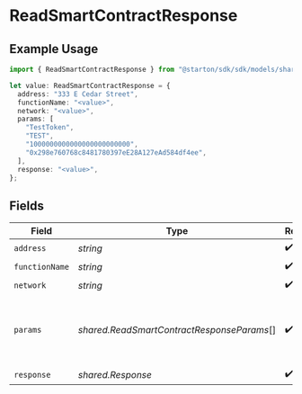 # ReadSmartContractResponse

## Example Usage

```typescript
import { ReadSmartContractResponse } from "@starton/sdk/sdk/models/shared";

let value: ReadSmartContractResponse = {
  address: "333 E Cedar Street",
  functionName: "<value>",
  network: "<value>",
  params: [
    "TestToken",
    "TEST",
    "1000000000000000000000000",
    "0x298e760768c8481780397eE28A127eAd584df4ee",
  ],
  response: "<value>",
};
```

## Fields

| Field                                                                                              | Type                                                                                               | Required                                                                                           | Description                                                                                        | Example                                                                                            |
| -------------------------------------------------------------------------------------------------- | -------------------------------------------------------------------------------------------------- | -------------------------------------------------------------------------------------------------- | -------------------------------------------------------------------------------------------------- | -------------------------------------------------------------------------------------------------- |
| `address`                                                                                          | *string*                                                                                           | :heavy_check_mark:                                                                                 | N/A                                                                                                |                                                                                                    |
| `functionName`                                                                                     | *string*                                                                                           | :heavy_check_mark:                                                                                 | N/A                                                                                                |                                                                                                    |
| `network`                                                                                          | *string*                                                                                           | :heavy_check_mark:                                                                                 | N/A                                                                                                |                                                                                                    |
| `params`                                                                                           | *shared.ReadSmartContractResponseParams*[]                                                         | :heavy_check_mark:                                                                                 | Smart contract parameters.                                                                         | [<br/>"TestToken",<br/>"TEST",<br/>"1000000000000000000000000",<br/>"0x298e760768c8481780397eE28A127eAd584df4ee"<br/>] |
| `response`                                                                                         | *shared.Response*                                                                                  | :heavy_check_mark:                                                                                 | N/A                                                                                                |                                                                                                    |